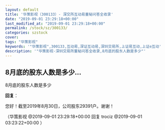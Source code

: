 ```yaml
---
layout: default
title: '华策影视（300133）- 深交所互动易董秘问答全收录'
date: "2019-09-01 23:29:18+00:00"
last_modified_at: "2019-09-01 23:29:18+00:00"
permalink: /stock/sz/300133/
categories: szstock
cover: 
tags: "华策影视"
keywords: '"华策影视",300133,互动易,深证互动易,深圳交易所,上证易互动,上证e互动'
description: '"华策影视-深圳交易所董秘问答全收录,8月底的股东人数是多少"'
---
```


## 8月底的股东人数是多少...

8月底的股东人数是多少

**回复**：

您好！截至2019年8月30日，公司股东29391户。谢谢！ 

（华策影视  @2019-09-01 23:29:18+00:00 回复 trociz  @2019-09-01 03:23:22+00:00 ）


